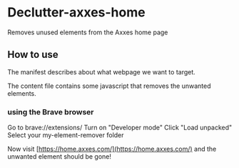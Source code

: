 # Declutter-axxes-home

Removes unused elements from the Axxes home page

## How to use 

The manifest describes about what webpage we want to target.

The content file contains some javascript that removes the unwanted elements.

### using the Brave browser

Go to brave://extensions/
Turn on "Developer mode"
Click "Load unpacked"
Select your my-element-remover folder


Now visit [https://home.axxes.com/](https://home.axxes.com/) and the unwanted element should be gone!